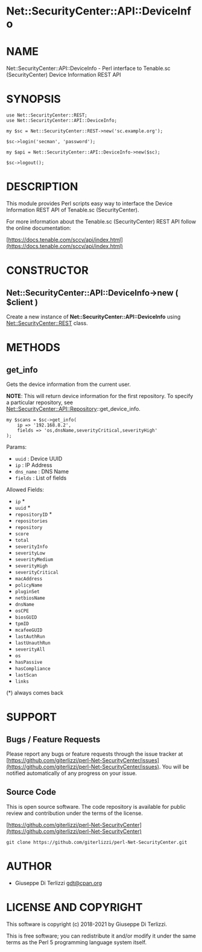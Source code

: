 # Net::SecurityCenter::API::DeviceInfo
# NAME

Net::SecurityCenter::API::DeviceInfo - Perl interface to Tenable.sc (SecurityCenter) Device Information REST API

# SYNOPSIS

    use Net::SecurityCenter::REST;
    use Net::SecurityCenter::API::DeviceInfo;

    my $sc = Net::SecurityCenter::REST->new('sc.example.org');

    $sc->login('secman', 'password');

    my $api = Net::SecurityCenter::API::DeviceInfo->new($sc);

    $sc->logout();

# DESCRIPTION

This module provides Perl scripts easy way to interface the Device Information REST API of Tenable.sc
(SecurityCenter).

For more information about the Tenable.sc (SecurityCenter) REST API follow the online documentation:

[https://docs.tenable.com/sccv/api/index.html](https://docs.tenable.com/sccv/api/index.html)

# CONSTRUCTOR

## Net::SecurityCenter::API::DeviceInfo->new ( $client )

Create a new instance of **Net::SecurityCenter::API::DeviceInfo** using [Net::SecurityCenter::REST](https://metacpan.org/pod/Net%3A%3ASecurityCenter%3A%3AREST) class.

# METHODS

## get\_info

Gets the device information from the current user.

**NOTE**: This will return device information for the first repository. To specify a particular repository, see
[Net::SecurityCenter::API::Repository](https://metacpan.org/pod/Net%3A%3ASecurityCenter%3A%3AAPI%3A%3ARepository)::get\_device\_info.

    my $scans = $sc->get_info(
        ip => '192.168.8.2',
        fields => 'os,dnsName,severityCritical,severityHigh'
    );

Params:

- `uuid` : Device UUID
- `ip` : IP Address
- `dns_name` : DNS Name
- `fields` : List of fields

Allowed Fields:

- `ip` \*
- `uuid` \*
- `repositoryID` \*
- `repositories`
- `repository`
- `score`
- `total`
- `severityInfo`
- `severityLow`
- `severityMedium`
- `severityHigh`
- `severityCritical`
- `macAddress`
- `policyName`
- `pluginSet`
- `netbiosName`
- `dnsName`
- `osCPE`
- `biosGUID`
- `tpmID`
- `mcafeeGUID`
- `lastAuthRun`
- `lastUnauthRun`
- `severityAll`
- `os`
- `hasPassive`
- `hasCompliance`
- `lastScan`
- `links`

(\*) always comes back

# SUPPORT

## Bugs / Feature Requests

Please report any bugs or feature requests through the issue tracker
at [https://github.com/giterlizzi/perl-Net-SecurityCenter/issues](https://github.com/giterlizzi/perl-Net-SecurityCenter/issues).
You will be notified automatically of any progress on your issue.

## Source Code

This is open source software.  The code repository is available for
public review and contribution under the terms of the license.

[https://github.com/giterlizzi/perl-Net-SecurityCenter](https://github.com/giterlizzi/perl-Net-SecurityCenter)

    git clone https://github.com/giterlizzi/perl-Net-SecurityCenter.git

# AUTHOR

- Giuseppe Di Terlizzi <gdt@cpan.org>

# LICENSE AND COPYRIGHT

This software is copyright (c) 2018-2021 by Giuseppe Di Terlizzi.

This is free software; you can redistribute it and/or modify it under
the same terms as the Perl 5 programming language system itself.
